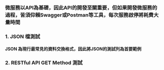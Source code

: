 ### 微服務以API為基礎，因此API的開發至關重要，但如果開發微服務的過程，皆須仰賴Swagger或Postman等工具，每次服務啟停將耗費大量時間
### 1. JSON 檔測試
####  JSON 為現行最常見的資料交換格式，因此將JSON的測試列為首要範例
### 2. RESTful API GET Method 測試
